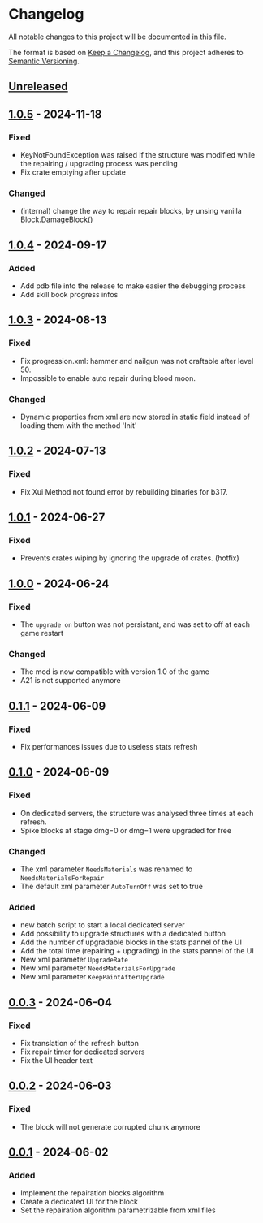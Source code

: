# Changelog

All notable changes to this project will be documented in this file.

The format is based on [Keep a Changelog](https://keepachangelog.com/en/1.1.0/), and this project adheres to [Semantic Versioning](https://semver.org/spec/v2.0.0.html).

## [Unreleased]

## [1.0.5] - 2024-11-18

### Fixed

- KeyNotFoundException was raised if the structure was modified while the repairing / upgrading process was pending
- Fix crate emptying after update

### Changed

- (internal) change the way to repair repair blocks, by unsing vanilla Block.DamageBlock()

## [1.0.4] - 2024-09-17

### Added

- Add pdb file into the release to make easier the debugging process
- Add skill book progress infos

## [1.0.3] - 2024-08-13

### Fixed

- Fix progression.xml: hammer and nailgun was not craftable after level 50.
- Impossible to enable auto repair during blood moon.

### Changed

- Dynamic properties from xml are now stored in static field instead of loading them with the method 'Init'

## [1.0.2] - 2024-07-13

### Fixed

- Fix Xui Method not found error by rebuilding binaries for b317.

## [1.0.1] - 2024-06-27

### Fixed

- Prevents crates wiping by ignoring the upgrade of crates. (hotfix)

## [1.0.0] - 2024-06-24

### Fixed

- The `upgrade on` button was not persistant, and was set to off at each game restart

### Changed

- The mod is now compatible with version 1.0 of the game
- A21 is not supported anymore

## [0.1.1] - 2024-06-09

### Fixed

- Fix performances issues due to useless stats refresh

## [0.1.0] - 2024-06-09

### Fixed

- On dedicated servers, the structure was analysed three times at each refresh.
- Spike blocks at stage dmg=0 or dmg=1 were upgraded for free

### Changed

- The xml parameter `NeedsMaterials` was renamed to `NeedsMaterialsForRepair`
- The default xml parameter `AutoTurnOff` was set to true

### Added

- new batch script to start a local dedicated server
- Add possibility to upgrade structures with a dedicated button
- Add the number of upgradable blocks in the stats pannel of the UI
- Add the total time (repairing + upgrading) in the stats pannel of the UI
- New xml parameter `UpgradeRate`
- New xml parameter `NeedsMaterialsForUpgrade`
- New xml parameter `KeepPaintAfterUpgrade`


## [0.0.3] - 2024-06-04

### Fixed

- Fix translation of the refresh button
- Fix repair timer for dedicated servers
- Fix the UI header text

## [0.0.2] - 2024-06-03

### Fixed

- The block will not generate corrupted chunk anymore

## [0.0.1] - 2024-06-02

### Added

- Implement the repairation blocks algorithm
- Create a dedicated UI for the block
- Set the repairation algorithm parametrizable from xml files


[unreleased]: https://github.com/VisualDev-FR/7D2D-efficient-base-repair/compare/master...unreleased
[1.0.5]: https://github.com/VisualDev-FR/7D2D-efficient-base-repair/compare/1.0.4...1.0.5
[1.0.4]: https://github.com/VisualDev-FR/7D2D-efficient-base-repair/compare/1.0.3...1.0.4
[1.0.3]: https://github.com/VisualDev-FR/7D2D-efficient-base-repair/compare/1.0.2...1.0.3
[1.0.2]: https://github.com/VisualDev-FR/7D2D-efficient-base-repair/compare/1.0.1...1.0.2
[1.0.1]: https://github.com/VisualDev-FR/7D2D-efficient-base-repair/compare/1.0.0...1.0.1
[1.0.0]: https://github.com/VisualDev-FR/7D2D-efficient-base-repair/compare/0.1.1...1.0.0
[0.1.1]: https://github.com/VisualDev-FR/7D2D-efficient-base-repair/compare/0.1.0...0.1.1
[0.1.0]: https://github.com/VisualDev-FR/7D2D-efficient-base-repair/compare/0.0.3...0.1.0
[0.0.3]: https://github.com/VisualDev-FR/7D2D-efficient-base-repair/compare/0.0.2...0.0.3
[0.0.2]: https://github.com/VisualDev-FR/7D2D-efficient-base-repair/compare/0.0.1...0.0.2
[0.0.1]: https://github.com/VisualDev-FR/7D2D-efficient-base-repair/tree/0.0.1
